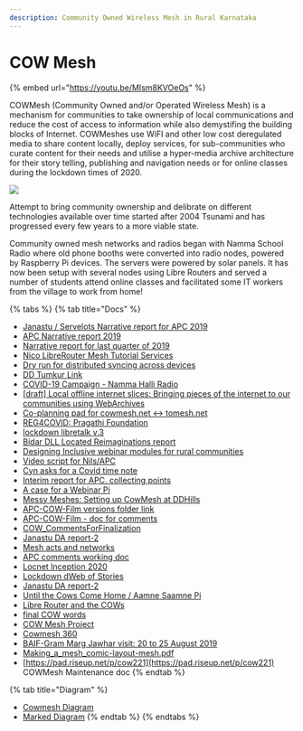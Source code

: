 ```yaml
---
description: Community Owned Wireless Mesh in Rural Karnataka
---
```


# COW Mesh

{% embed url="https://youtu.be/MIsm8KVOeOs" %}

COWMesh (Community Owned and/or Operated Wireless Mesh) is a mechanism for communities to take ownership of local communications and reduce the cost of access to information while also demystifing the building blocks of Internet. COWMeshes use WiFI and other low cost deregulated media to share content locally, deploy services, for sub-communities who curate content for their needs and utilise a hyper-media archive architecture for their story telling, publishing and navigation needs or for online classes during the lockdown times of 2020.

![](../.gitbook/assets/\_mg\_0190.jpg)

Attempt to bring community ownership and delibrate on different technologies available over time started after 2004 Tsunami and has progressed every few years to a more viable state.

Community owned mesh networks and radios began with Namma School Radio where old phone booths were converted into radio nodes, powered by Raspberry Pi devices. The servers were powered by solar panels. It has now been setup with several nodes using Libre Routers and served a number of students attend online classes and facilitated some IT workers from the village to work from home!

{% tabs %}
{% tab title="Docs" %}
* [Janastu / Servelots Narrative report for APC 2019](https://hackmd.io/@sagesalus/ryPcqyhEL)
* [APC Narrative report 2019](https://hackmd.io/fnXX7F6USlKlD4cjZ4-Bpg)
* [Narrative report for last quarter of 2019](https://hackmd.io/iAjB\_zUTQkS\_jcnl970QQQ)
* [Nico LibreRouter Mesh Tutorial Services](https://hackmd.io/1-E1pWrBTuGY1saDGSJO5w)
* [Dry run for distributed syncing across devices](https://hackmd.io/7s3JVZ5ySIqj4G73Qe29Cw?view)
* [DD Tumkur Link](https://hackmd.io/rLlEerE9QUiaQm\_u5OF-qg?view)
* [COVID-19 Campaign - Namma Halli Radio](https://hackmd.io/kJKrJEo3Qq6Ps9BsUc1FOw)
* [\[draft\] Local offline internet slices: Bringing pieces of the internet to our communities using WebArchives](https://hackmd.io/ntrSp1tfRYO2dSrs6QQ\_LQ)
* [Co-planning pad for cowmesh.net <-> tomesh.net](https://hackmd.io/aGeHlsUeTnedkZXX9B\_cDQ)
* [REG4COVID: Pragathi Foundation](https://hackmd.io/rMtdYRxgSre4pZ0OUF-74g)
* [lockdown libretalk v.3](https://hackmd.io/cOe8zVCoSAm\_OZBXC1mF8w)
* [Bidar DLL Located Reimaginations report](https://hackmd.io/n1ZfXlqzQn2JoZcyzRifyA)
* [Designing Inclusive webinar modules for rural communities](https://hackmd.io/kNeA\_hmUTf-GOdTHmR7Esg?view)
* [Video script for Nils/APC](https://hackmd.io/gYL1XM-OQKuYEbB9h62ZRw)
* [Cyn asks for a Covid time note](https://hackmd.io/YskvEC82T7-mg6Rn0WkO7w)
* [Interim report for APC. collecting points](https://hackmd.io/@shalini/HkaMNUFdw)
* [A case for a Webinar Pi](https://hackmd.io/@sagesalus/rk8RQY-FP)
* [Messy Meshes: Setting up CowMesh at DDHills](https://www.notion.so/Messy-Meshes-Setting-up-CowMesh-at-DDHills-42c5096ecb5f4dc4835f41cbe4bce429)
* [APC-COW-Film versions folder link](https://files.janastu.org/s/PqSpBd9XtzrxwAa)
* [APC-COW-Film - doc for comments](https://hackmd.io/gvZK2ui3QmmC9FdWgScpHA?view)
* [COW\_CommentsForFinalization](https://drive.google.com/file/d/1q1qQY6N6sGiYpTJGJCUCLONmdf-hVyo6/view?ts=60951046)
* [Janastu DA report-2](https://docs.google.com/document/d/1FiaNjCuRpv7lKIKuf3zXe8g2nLW0-csw\_JgOfFWlD34/edit)
* [Mesh acts and networks](https://docs.google.com/document/d/1P6ZPBfVRi4QpU1yyoP2NBPEwqa1wxkh2wWOayzpA-lM/edit)
* [APC comments working doc](https://docs.google.com/document/d/1GIba43Gpqiv1hqK2L6ZX54cSFDAC8XehE1tol2KXg0c/edit)
* [Locnet Inception 2020](https://docs.google.com/presentation/d/1HoO8IEZzef0GXiVvcg9IZbT4OiI2Eec\_ENEi9A\_lFaY/edit#slide=id.p)
* [Lockdown dWeb of Stories](https://docs.google.com/presentation/d/1w6Ah0z5qnahM6UVVZlQrgyNBUYrd7t9-S7CyGBu1kPE/edit#slide=id.p)
* [Janastu DA report-2](https://docs.google.com/document/d/1FiaNjCuRpv7lKIKuf3zXe8g2nLW0-csw\_JgOfFWlD34/edit)
* [Until the Cows Come Home / Aamne Saamne Pi](https://docs.google.com/document/d/15LoMdeiiBtWHXSr0P5Ws03kWhag6h4XIU7fG5P1whr4/edit?usp=sharing)
* [Libre Router and the COWs](https://hackmd.io/Vz9bI\_HaTi21ybxLi46zGQ)
* [final COW words](https://hackmd.io/8weM-H-wRB-jdK6ZG2pdJg?view)
* [COW Mesh Project](https://docs.google.com/document/d/1ZrFYAoS4wkKE6r7kQIsFfEZZFCNLLAC2VR4kMQQHzbU/edit?usp=sharing)
* [Cowmesh 360](https://youtu.be/\_GMFiM0R-\_M)
* [BAIF-Gram Marg Jawhar visit: 20 to 25 August 2019](http://homepages.iitb.ac.in/\~sarbanibelur/APC/assets/reports/field/August%20Field%20report.pdf)
* [Making\_a\_mesh\_comic-layout-mesh.pdf](https://www.dropbox.com/s/0qame3igrho6f5i/Comic-Layout-\_Mesh.pdf?dl=0)
* [https://pad.riseup.net/p/cow221](https://pad.riseup.net/p/cow221) COWMesh Maintenance doc
{% endtab %}

{% tab title="Diagram" %}
* [Cowmesh Diagram](https://photos.app.goo.gl/PgaZ6FAt2RnMM7M47)
* [Marked Diagram](https://photos.app.goo.gl/xQHUhPrZECF7wi9g7)
{% endtab %}
{% endtabs %}
